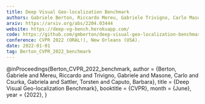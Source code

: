 ```yaml
---
title: Deep Visual Geo-localization Benchmark
authors: Gabriele Berton, Riccardo Mereu, Gabriele Trivigno, Carlo Masone, Gabriela Csurka, Torsten Sattler, Barbara Caputo
arxiv: https://arxiv.org/abs/2204.03444
website: https://deep-vg-bench.herokuapp.com/
code: https://github.com/gmberton/deep-visual-geo-localization-benchmark
conference: CVPR 2022 (ORAL!), New Orleans (USA).
date: 2022-01-01
tag: Berton_CVPR_2022_benchmark
---
```

@inProceedings{Berton_CVPR_2022_benchmark,
    author    = {Berton, Gabriele and Mereu, Riccardo and Trivigno, Gabriele and Masone, Carlo and Csurka, Gabriela and Sattler, Torsten and Caputo, Barbara},
    title     = {Deep Visual Geo-localization Benchmark},
    booktitle = {CVPR},
    month     = {June},
    year      = {2022},
}


